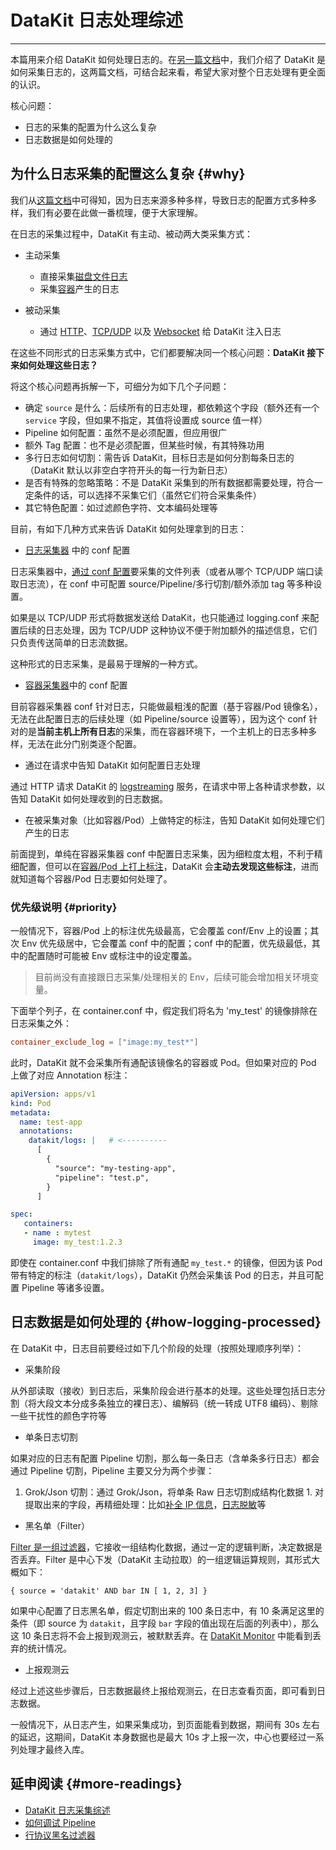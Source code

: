 <!-- This file required to translate to EN. -->
# DataKit 日志处理综述
---

本篇用来介绍 DataKit 如何处理日志的。在[另一篇文档](datakit-logging.md)中，我们介绍了 DataKit 是如何采集日志的，这两篇文档，可结合起来看，希望大家对整个日志处理有更全面的认识。

核心问题：

- 日志的采集的配置为什么这么复杂
- 日志数据是如何处理的

## 为什么日志采集的配置这么复杂 {#why}

我们从[这篇文档](datakit-logging.md)中可得知，因为日志来源多种多样，导致日志的配置方式多种多样，我们有必要在此做一番梳理，便于大家理解。

在日志的采集过程中，DataKit 有主动、被动两大类采集方式：

- 主动采集
    - 直接采集[磁盘文件日志](logging.md)
    - 采集[容器](container.md)产生的日志

- 被动采集
    - 通过 [HTTP](logstreaming.md)、[TCP/UDP](logging.md#socket) 以及 [Websocket](logfwd.md) 给 DataKit 注入日志

在这些不同形式的日志采集方式中，它们都要解决同一个核心问题：**DataKit 接下来如何处理这些日志？**

将这个核心问题再拆解一下，可细分为如下几个子问题：

- 确定 `source` 是什么：后续所有的日志处理，都依赖这个字段（额外还有一个 `service` 字段，但如果不指定，其值将设置成 source 值一样）
- Pipeline 如何配置：虽然不是必须配置，但应用很广
- 额外 Tag 配置：也不是必须配置，但某些时候，有其特殊功用
- 多行日志如何切割：需告诉 DataKit，目标日志是如何分割每条日志的（DataKit 默认以非空白字符开头的每一行为新日志）
- 是否有特殊的忽略策略：不是 DataKit 采集到的所有数据都需要处理，符合一定条件的话，可以选择不采集它们（虽然它们符合采集条件）
- 其它特色配置：如过滤颜色字符、文本编码处理等

目前，有如下几种方式来告诉 DataKit 如何处理拿到的日志：

- [日志采集器](logging.md) 中的 conf 配置

日志采集器中，[通过 conf 配置](logging.md#config)要采集的文件列表（或者从哪个 TCP/UDP 端口读取日志流），在 conf 中可配置 source/Pipeline/多行切割/额外添加 tag 等多种设置。

如果是以 TCP/UDP 形式将数据发送给 DataKit，也只能通过 logging.conf 来配置后续的日志处理，因为 TCP/UDP 这种协议不便于附加额外的描述信息，它们只负责传送简单的日志流数据。

这种形式的日志采集，是最易于理解的一种方式。

- [容器采集器](container.md)中的 conf 配置

目前容器采集器 conf 针对日志，只能做最粗浅的配置（基于容器/Pod 镜像名），无法在此配置日志的后续处理（如 Pipeline/source 设置等），因为这个 conf 针对的是**当前主机上所有日志**的采集，而在容器环境下，一个主机上的日志多种多样，无法在此分门别类逐个配置。

- 通过在请求中告知 DataKit 如何配置日志处理

通过 HTTP 请求 DataKit 的 [logstreaming](logstreaming.md) 服务，在请求中带上各种请求参数，以告知 DataKit 如何处理收到的日志数据。 

- 在被采集对象（比如容器/Pod）上做特定的标注，告知 DataKit 如何处理它们产生的日志

前面提到，单纯在容器采集器 conf 中配置日志采集，因为细粒度太粗，不利于精细配置，但可以在[容器/Pod 上打上标注](container-log.md#logging-with-annotation-or-label)，DataKit 会**主动去发现这些标注**，进而就知道每个容器/Pod 日志要如何处理了。

### 优先级说明 {#priority}

一般情况下，容器/Pod 上的标注优先级最高，它会覆盖 conf/Env 上的设置；其次 Env 优先级居中，它会覆盖 conf 中的配置；conf 中的配置，优先级最低，其中的配置随时可能被 Env 或标注中的设定覆盖。

> 目前尚没有直接跟日志采集/处理相关的 Env，后续可能会增加相关环境变量。

下面举个列子，在 container.conf 中，假定我们将名为 'my_test' 的镜像排除在日志采集之外：

```toml
container_exclude_log = ["image:my_test*"]
```

此时，DataKit 就不会采集所有通配该镜像名的容器或 Pod。但如果对应的 Pod 上做了对应 Annotation 标注：

```yaml
apiVersion: apps/v1
kind: Pod
metadata:
  name: test-app
  annotations:
    datakit/logs: |   # <----------
      [
        {
          "source": "my-testing-app",
          "pipeline": "test.p",
        }
      ]

spec:
   containers:
   - name : mytest
     image: my_test:1.2.3
```

即使在 container.conf 中我们排除了所有通配 `my_test.*` 的镜像，但因为该 Pod 带有特定的标注（`datakit/logs`），DataKit 仍然会采集该 Pod 的日志，并且可配置 Pipeline 等诸多设置。

## 日志数据是如何处理的 {#how-logging-processed}

在 DataKit 中，日志目前要经过如下几个阶段的处理（按照处理顺序列举）：

- 采集阶段

从外部读取（接收）到日志后，采集阶段会进行基本的处理。这些处理包括日志分割（将大段文本分成多条独立的裸日志）、编解码（统一转成 UTF8 编码）、剔除一些干扰性的颜色字符等

- 单条日志切割 

如果对应的日志有配置 Pipeline 切割，那么每一条日志（含单条多行日志）都会通过 Pipeline 切割，Pipeline 主要又分为两个步骤：

  1. Grok/Json 切割：通过 Grok/Json，将单条 Raw 日志切割成结构化数据
	1. 对提取出来的字段，再精细处理：比如[补全 IP 信息](../developers/pipeline.md#fn-geoip)，[日志脱敏](../developers/pipeline.md#fn-cover)等

- 黑名单（Filter）

[Filter 是一组过滤器](datakit-filter.md)，它接收一组结构化数据，通过一定的逻辑判断，决定数据是否丢弃。Filter 是中心下发（DataKit 主动拉取）的一组逻辑运算规则，其形式大概如下：

```
{ source = 'datakit' AND bar IN [ 1, 2, 3] }
```

如果中心配置了日志黑名单，假定切割出来的 100 条日志中，有 10 条满足这里的条件（即 source 为 `datakit`，且字段 `bar` 字段的值出现在后面的列表中），那么这 10 条日志将不会上报到观测云，被默默丢弃。在 [DataKit Monitor](datakit-monitor.md) 中能看到丢弃的统计情况。

- 上报观测云

经过上述这些步骤后，日志数据最终上报给观测云，在日志查看页面，即可看到日志数据。

一般情况下，从日志产生，如果采集成功，到页面能看到数据，期间有 30s 左右的延迟，这期间，DataKit 本身数据也是最大 10s 才上报一次，中心也要经过一系列处理才最终入库。

## 延申阅读 {#more-readings}

- [DataKit 日志采集综述](datakit-logging.md)
- [如何调试 Pipeline](../developers/datakit-pl-how-to.md)
- [行协议黑名过滤器](datakit-filter.md)
